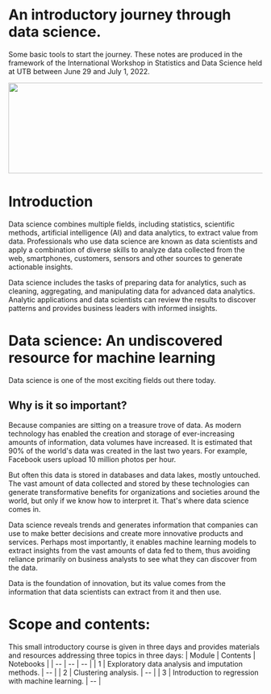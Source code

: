 # An introductory journey through data science.

Some basic tools to start the journey. These notes are produced in the framework of the International Workshop in Statistics and Data Science held at UTB between June 29 and July 1, 2022.

<p float="left">
  <img src="https://www.byui.edu/images/Mauricio%20Test/Data-Science-Banner.jpg" width="1000" height=180 />
</p>

# Introduction
Data science combines multiple fields, including statistics, scientific methods, artificial intelligence (AI) and data analytics, to extract value from data. Professionals who use data science are known as data scientists and apply a combination of diverse skills to analyze data collected from the web, smartphones, customers, sensors and other sources to generate actionable insights.

Data science includes the tasks of preparing data for analytics, such as cleaning, aggregating, and manipulating data for advanced data analytics. Analytic applications and data scientists can review the results to discover patterns and provides business leaders with informed insights.

# Data science: An undiscovered resource for machine learning
Data science is one of the most exciting fields out there today. 

## Why is it so important?

Because companies are sitting on a treasure trove of data. As modern technology has enabled the creation and storage of ever-increasing amounts of information, data volumes have increased. It is estimated that 90% of the world's data was created in the last two years. For example, Facebook users upload 10 million photos per hour.

But often this data is stored in databases and data lakes, mostly untouched. The vast amount of data collected and stored by these technologies can generate transformative benefits for organizations and societies around the world, but only if we know how to interpret it. That's where data science comes in.

Data science reveals trends and generates information that companies can use to make better decisions and create more innovative products and services. Perhaps most importantly, it enables machine learning models to extract insights from the vast amounts of data fed to them, thus avoiding reliance primarily on business analysts to see what they can discover from the data.

Data is the foundation of innovation, but its value comes from the information that data scientists can extract from it and then use.

# Scope and contents:
This small introductory course is given in three days and provides materials and resources addressing three topics in three days:
| Module | Contents | Notebooks |
| -- | -- | -- |
| 1 | Exploratory data analysis and imputation methods. | -- |
| 2 | Clustering analysis. | -- | 
| 3 | Introduction to regression with machine learning. | -- |

